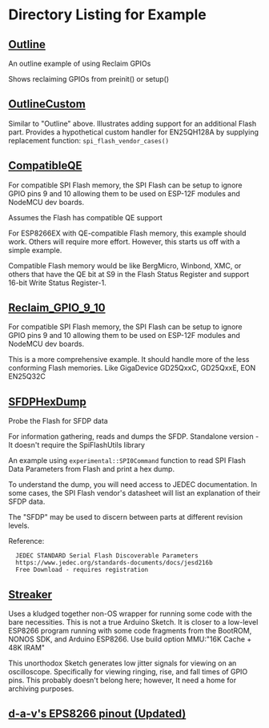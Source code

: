 # Directory Listing for Example

## [Outline](https://github.com/mhightower83/SpiFlashUtils/tree/master/examples/Outline)

An outline example of using Reclaim GPIOs

Shows reclaiming GPIOs from preinit() or setup()


## [OutlineCustom](https://github.com/mhightower83/SpiFlashUtils/tree/master/examples/OutlineCustom)

Similar to "Outline" above. Illustrates adding support for an additional Flash part. Provides a hypothetical custom handler for EN25QH128A by supplying replacement function: `spi_flash_vendor_cases()`


## [CompatibleQE](https://github.com/mhightower83/SpiFlashUtils/tree/master/examples/CompatibleQE)

For compatible SPI Flash memory, the SPI Flash can be setup to ignore GPIO pins 9 and 10 allowing them to be used on ESP-12F modules and NodeMCU dev boards.

Assumes the Flash has compatible QE support

For ESP8266EX with QE-compatible Flash memory, this example should work.
Others will require more effort. However, this starts us off with a simple example.

Compatible Flash memory would be like BergMicro, Winbond, XMC, or others that have the QE bit at S9 in the Flash Status Register and support 16-bit Write Status Register-1.


## [Reclaim_GPIO_9_10](https://github.com/mhightower83/SpiFlashUtils/tree/master/examples/Reclaim_GPIO_9_10)

For compatible SPI Flash memory, the SPI Flash can be setup to ignore GPIO pins 9 and 10 allowing them to be used on ESP-12F modules and NodeMCU dev boards.

This is a more comprehensive example. It should handle more of the less conforming Flash memories. Like GigaDevice GD25QxxC, GD25QxxE, EON EN25Q32C


## [SFDPHexDump](https://github.com/mhightower83/SpiFlashUtils/tree/master/examples/SFDPHexDump)

Probe the Flash for SFDP data

For information gathering, reads and dumps the SFDP.
Standalone version - It doesn't require the SpiFlashUtils library

An example using `experimental::SPI0Command` function to read SPI Flash Data Parameters from Flash and print a hex dump.

To understand the dump, you will need access to JEDEC documentation. In some cases, the SPI Flash vendor's datasheet will list an explanation of their SFDP data.

The "SFDP" may be used to discern between parts at different revision levels.

Reference:
```
  JEDEC STANDARD Serial Flash Discoverable Parameters
  https://www.jedec.org/standards-documents/docs/jesd216b
  Free Download - requires registration
```

## [Streaker](https://github.com/mhightower83/SpiFlashUtils/tree/master/examples/Streaker)

Uses a kludged together non-OS wrapper for running some code with the bare necessities.
This is not a true Arduino Sketch. It is closer to a low-level ESP8266 program running with some code fragments from the BootROM, NONOS SDK, and Arduino ESP8266.
Use build option MMU:"16K Cache + 48K IRAM"

This unorthodox Sketch generates low jitter signals for viewing on an oscilloscope.
Specifically for viewing ringing, rise, and fall times of GPIO pins.
This probably doesn't belong here; however, It need a home for archiving purposes.

## [d-a-v's EPS8266 pinout (Updated)](https://mhightower83.github.io/esp8266/pinout.html)
